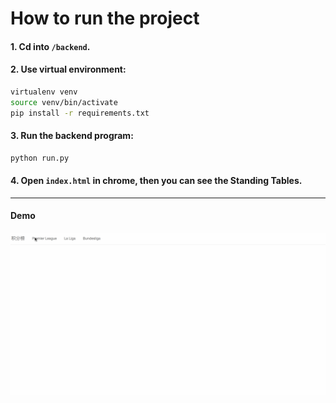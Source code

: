 # How to run the project

#### 1. Cd into `/backend`.

#### 2. Use virtual environment:

``` bash
virtualenv venv
source venv/bin/activate
pip install -r requirements.txt
```

#### 3. Run the backend program:

``` bash
python run.py
```

#### 4. Open `index.html` in chrome, then you can see the Standing Tables.

----

#### Demo

![icon](img/demo.gif)
